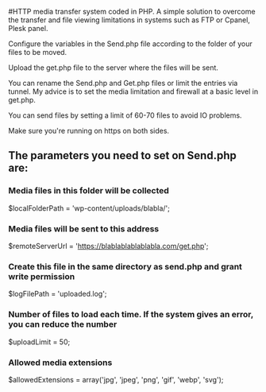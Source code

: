 #HTTP media transfer system coded in PHP. 
A simple solution to overcome the transfer and file viewing limitations in systems such as FTP or Cpanel, Plesk panel.

Configure the variables in the Send.php file according to the folder of your files to be moved.

Upload the get.php file to the server where the files will be sent.

You can rename the Send.php and Get.php files or limit the entries via tunnel. My advice is to set the media limitation and firewall at a basic level in get.php.

You can send files by setting a limit of 60-70 files to avoid IO problems.

Make sure you're running on https on both sides.

## The parameters you need to set on Send.php are:

### Media files in this folder will be collected
$localFolderPath = 'wp-content/uploads/blabla/';

### Media files will be sent to this address
$remoteServerUrl = 'https://blablablablablabla.com/get.php';

### Create this file in the same directory as send.php and grant write permission
$logFilePath = 'uploaded.log';

### Number of files to load each time. If the system gives an error, you can reduce the number
$uploadLimit = 50;

### Allowed media extensions
$allowedExtensions = array('jpg', 'jpeg', 'png', 'gif', 'webp', 'svg');
